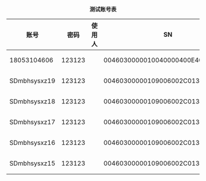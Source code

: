 <center><b>测试账号表</b></center>

| 账号         | 密码   | 使用人 | SN                               | MAC               | 厂商 |
| ------------ | ------ | ------ | -------------------------------- | ----------------- | ---- |
| 18053104606  | 123123 |        | 0046030000010040000400E400A926BD | 00:E4:00:A9:26:BD | 长虹 |
| SDmbhsysxz19 | 123123 |        | 00460300000109006002C0132BA9C468 | C0:13:2B:A9:C4:68 | 长虹 |
| SDmbhsysxz18 | 123123 |        | 00460300000109006002C0132BA9EABC | C0:13:2B:A9:EA:BC | 长虹 |
| SDmbhsysxz17 | 123123 |        | 00460300000109006002C0132BA9EA6F | C0:13:2B:A9:EA:6F | 长虹 |
| SDmbhsysxz16 | 123123 |        | 00460300000109006002C0132BA9C467 | C0:13:2B:A9:C4:67 | 长虹 |
| SDmbhsysxz15 | 123123 |        | 00460300000109006002C0132BA9E933 | C0:13:2B:A9:E9:33 | 长虹 |

